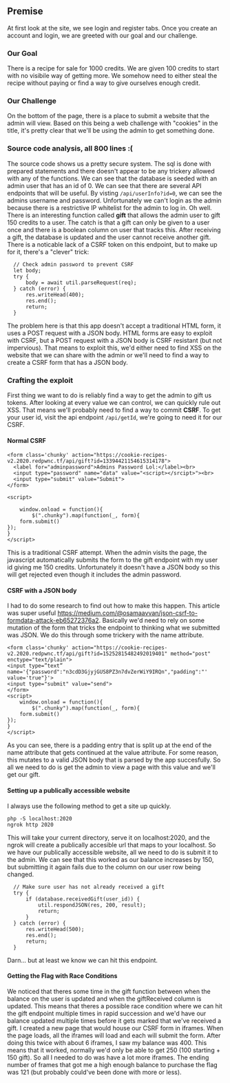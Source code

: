 ## Premise

At first look at the site, we see login and register tabs. Once you create an account and login, we are greeted with our goal and our challenge.

### Our Goal
There is a recipe for sale for 1000 credits. We are given 100 credits to start with no visibile way of getting more. We somehow need to either steal the
recipe without paying or find a way to give ourselves enough credit.


### Our Challenge
On the bottom of the page, there is a place to submit a website that the admin will view. Based on this being a web challenge with "cookies" in the title,
it's pretty clear that we'll be using the admin to get something done. 


### Source code analysis, all 800 lines :(
The source code shows us a pretty secure system. The sql is done with prepared statements and there doesn't appear to be any trickery allowed with any of the functions.
We can see that the database is seeded with an admin user that has an id of 0. We can see that there are several API endpoints that will be useful. 
By visting `/api/userInfo?id=0`, we can see the admins username and password. Unfortunately we can't login as the admin because there is a restrictive IP whitelist for 
the admin to log in. Oh well. There is an interesting function called **gift** that allows the admin user to gift 150 credits to a user. The catch is that 
a gift can only be given to a user once and there is a boolean column on user that tracks this. After receiving a gift, the database is updated and the user 
cannot receive another gift. There is a noticable lack of a CSRF token on this endpoint, but to make up for it, there's a "clever" trick:
```
  // Check admin password to prevent CSRF
  let body;
  try {
      body = await util.parseRequest(req);
  } catch (error) {
      res.writeHead(400);
      res.end();
      return;
  }
```
The problem here is that this app doesn't accept a traditional HTML form, it uses a POST request with a JSON body. HTML forms are easy to exploit with CSRF, but a POST
request with a JSON body is CSRF resistant (but not impervious). That means to exploit this, we'd either need to find XSS on the website that we can share with the admin
or we'll need to find a way to create a CSRF form that has a JSON body.

### Crafting the exploit 
First thing we want to do is reliably find a way to get the admin to gift us tokens. After looking at every value we can control, we can quickly rule out XSS.
That means we'll probably need to find a way to commit **CSRF**. To get your user id, visit the api endpoint `/api/getId`, we're going to need it for our CSRF.
#### Normal CSRF
```
<form class='chunky' action="https://cookie-recipes-v2.2020.redpwnc.tf/api/gift?id=13394421154615314178">
  <label for="adminpassword">Admins Password Lol:</label><br>
  <input type="password" name="data" value="<script></srcipt>"><br>
  <input type="submit" value="Submit">
</form>

<script>

	window.onload = function(){
        $(".chunky").map(function(_, form){
    form.submit()
});
}
</script>
```
This is a traditional CSRF attempt. When the admin visits the page, the javascript automatically submits the form to the gift endpoint with my user id giving 
me 150 credits. Unfortunately it doesn't have a JSON body so this will get rejected even though it includes the admin password.

#### CSRF with a JSON body
I had to do some research to find out how to make this happen. This article was super useful https://medium.com/@osamaavvan/json-csrf-to-formdata-attack-eb65272376a2.
Basically we'd need to rely on some mutation of the form that tricks the endpoint to thinking what we submitted was JSON. We do this through some trickery with the name
attribute.
```
<form class='chunky' action="https://cookie-recipes-v2.2020.redpwnc.tf/api/gift?id=15252815482492019401" method="post" enctype="text/plain">
<input type=”text” name='{"password":"n3cdD3GjyjGUS8PZ3n7dvZerWiY9IRQn","padding":"' value='true"}'>
<input type="submit" value="send">
</form>
<script>
	window.onload = function(){
        $(".chunky").map(function(_, form){
    form.submit()
});
}
</script>
```
As you can see, there is a padding entry that is split up at the end of the name attribute that gets continued at the value attribute. For some reason, this 
mutates to a valid JSON body that is parsed by the app succesfully. So all we need to do is get the admin to view a page with this value and we'll get our gift.
#### Setting up a publically accessible website
I always use the following method to get a site up quickly.
``` 
php -S localhost:2020
ngrok http 2020
```
This will take your current directory, serve it on localhost:2020, and the ngrok will create a publically accesible url that maps to your localhost.
So we have our publically accessible website, all we need to do is submit it to the admin. We can see that this worked as our balance increases by 150, but 
submitting it again fails due to the column on our user row being changed. 
```
  // Make sure user has not already received a gift
  try {
      if (database.receivedGift(user_id)) {
          util.respondJSON(res, 200, result);
          return;
      }
  } catch (error) {
      res.writeHead(500);
      res.end();
      return;
  }
```
Darn... but at least we know we can hit this endpoint.
#### Getting the Flag with Race Conditions
We noticed that theres some time in the gift function between when the balance on the user is updated and when the giftReceived column is updated. This means that 
theres a possible race condition where we can hit the gift endpoint multiple times in rapid succession and we'd have our balance updated multiple times before it gets
marked that we've received a gift. 
I created a new page that would house our CSRF form in iframes. When the page loads, all the iframes will load and each will submit the form. After doing this twice 
with about 6 iframes, I saw my balance was 400. This means that it worked, normally we'd only be able to get 250 (100 starting + 150 gift). So all I needed to do 
was have a lot more iframes. The ending number of frames that got me a high enough balance to purchase the flag was 121 (but probably could've been done with more or
less). 
